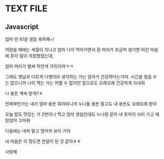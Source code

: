 # TEXT FILE

## Javascript

엄마 만 61살 생일 축하해~!

어렸을 때에는 세월이 지나고 엄마 나이 먹어가면서 흰 머리가 조금씩 생기면 어린 마음에 혼자 많이 걱정했었는데,

엄마 머리가 벌써 하얀색 가득이야ㅋㅋ

그래도 옛날과 다르게 다행이라 생각하는 거는 엄마가 건강하다는거야.
시간을 멈출 수는 없으니까 나이 먹는 거는 어쩔 수 없지만 앞으로도 오래오래 건강하게 지내줘

나 용돈 계속 받게!!ㅎ

언제부턴가는 내가 엄마 용돈 줘야되니까 누나들 용돈 말고도 내 용돈도 오래오래 받아

오늘 밥도 맛있는 거 2번이나 먹고 엄마 생일인데도 누나랑 같이 내 옷까지 사러 가고 재밌었어 고마워

다음에는 내꺼 말고 엄마꺼 보러 가자

내 마음은 이 정도면 전달이 된 것 같아ㅎㅎ

사랑해
